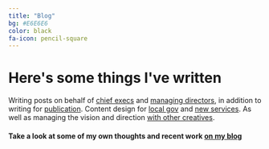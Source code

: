 ```yaml
---
title: "Blog"
bg: #E6E6E6
color: black
fa-icon: pencil-square
---
```

# Here's some things I've written

Writing posts on behalf of [chief execs](https://medium.com/homes-england-digital/creating-a-21st-century-homes-england-ded68fd4523d) and [managing directors](https://blog.wearefuturegov.com/from-transactional-to-collaborative-relationships-a092aa3975dc), in addition to writing for [publication](https://www.lgcplus.com/politics/service-reform/for-better-public-services-there-can-be-no-more-excuses/7026299.article). Content design for [local gov](https://fostering.hackney.gov.uk/eligibility) and [new services](https://www.bookyourride.co.uk/). As well as managing the vision and direction [with other creatives](https://vimeo.com/288751106).

#### Take a look at some of my own thoughts and recent work [on my blog](https://140x365.wordpress.com/)


